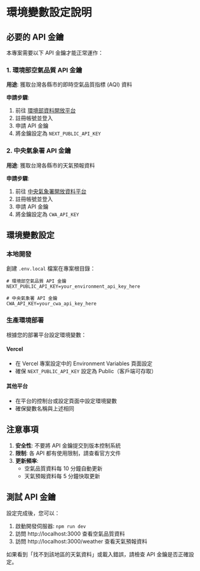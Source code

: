 # 環境變數設定說明

## 必要的 API 金鑰

本專案需要以下 API 金鑰才能正常運作：

### 1. 環境部空氣品質 API 金鑰

**用途**: 獲取台灣各縣市的即時空氣品質指標 (AQI) 資料

**申請步驟**:

1. 前往 [環境部資料開放平台](https://data.moenv.gov.tw/)
2. 註冊帳號並登入
3. 申請 API 金鑰
4. 將金鑰設定為 `NEXT_PUBLIC_API_KEY`

### 2. 中央氣象署 API 金鑰

**用途**: 獲取台灣各縣市的天氣預報資料

**申請步驟**:

1. 前往 [中央氣象署開放資料平台](https://opendata.cwb.gov.tw/)
2. 註冊帳號並登入
3. 申請 API 金鑰
4. 將金鑰設定為 `CWA_API_KEY`

## 環境變數設定

### 本地開發

創建 `.env.local` 檔案在專案根目錄：

```env
# 環境部空氣品質 API 金鑰
NEXT_PUBLIC_API_KEY=your_environment_api_key_here

# 中央氣象署 API 金鑰
CWA_API_KEY=your_cwa_api_key_here
```

### 生產環境部署

根據您的部署平台設定環境變數：

#### Vercel

- 在 Vercel 專案設定中的 Environment Variables 頁面設定
- 確保 `NEXT_PUBLIC_API_KEY` 設定為 Public（客戶端可存取）

#### 其他平台

- 在平台的控制台或設定頁面中設定環境變數
- 確保變數名稱與上述相同

## 注意事項

1. **安全性**: 不要將 API 金鑰提交到版本控制系統
2. **限制**: 各 API 都有使用限制，請查看官方文件
3. **更新頻率**:
   - 空氣品質資料每 10 分鐘自動更新
   - 天氣預報資料每 5 分鐘快取更新

## 測試 API 金鑰

設定完成後，您可以：

1. 啟動開發伺服器: `npm run dev`
2. 訪問 http://localhost:3000 查看空氣品質資料
3. 訪問 http://localhost:3000/weather 查看天氣預報資料

如果看到「找不到該地區的天氣資料」或載入錯誤，請檢查 API 金鑰是否正確設定。
